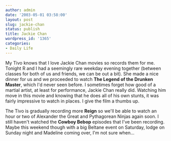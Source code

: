 ```yaml
---
author: admin
date: '2003-05-01 03:58:00'
layout: post
slug: jackie-chan
status: publish
title: Jackie Chan
wordpress_id: '1365'
categories:
- Daily Life
---
```

My Tivo knows that I love Jackie Chan movies so records them for me. Tonight R and I had a seemingly rare weekday evening together (between classes for both of us and friends, we can be out a bit). She made a nice dinner for us and we proceeded to watch <b>The Legend of the Drunken Master</b>, which I&apos;d never seen before. I sometimes forget how good of a martial artist, at least for performance, Jackie Chan really did. Watching him move in this movie and knowing that he does all of his own stunts, it was fairly impressive to watch in places. I give the film a thumbs up.

The Tivo is gradually recording more <b>Reign</b> so we&apos;ll be able to watch an hour or two of Alexander the Great and Pythagorean Ninjas again soon. I still haven&apos;t watched the <b>Cowboy Bebop</b> episodes that I&apos;ve been recording. Maybe this weekend though with a big Beltane event on Saturday, lodge on Sunday night and Madeline coming over, I&apos;m not sure when...
